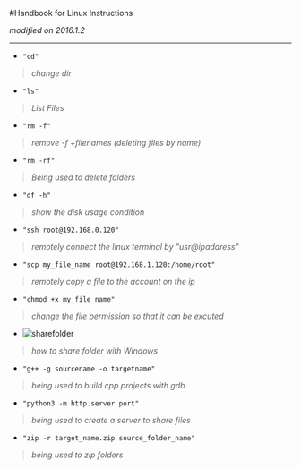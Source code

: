 #Handbook for Linux Instructions

*modified on 2016.1.2*

---

- `"cd"`
> *change dir*

- `"ls"`
> *List Files*

- `"rm -f"`
> *remove -f +filenames*
> *(deleting files by name)* 

- `"rm -rf"`
> *Being used to delete folders*


- `"df -h"`
> *show the disk usage condition* 

- `"ssh root@192.168.0.120"`
> *remotely connect the linux terminal by "usr@ipaddress"*


- `"scp my_file_name root@192.168.1.120:/home/root"`
> *remotely copy a file to the account on the ip*

- `"chmod +x my_file_name"`
> *change the file permission so that it can be excuted*


- ![sharefolder](/image/share_folder.png)
> *how to share folder with Windows*

- `"g++ -g sourcename -o targetname"`
> *being used to build cpp projects with gdb*

- `"python3 -m http.server port"`
> *being used to create a server to share files*

- `"zip -r target_name.zip source_folder_name"`
> *being used to zip folders*

